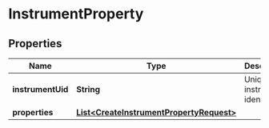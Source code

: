 
# InstrumentProperty

## Properties
Name | Type | Description | Notes
------------ | ------------- | ------------- | -------------
**instrumentUid** | **String** | Unique instrument identifier |  [optional]
**properties** | [**List&lt;CreateInstrumentPropertyRequest&gt;**](CreateInstrumentPropertyRequest.md) |  |  [optional]




